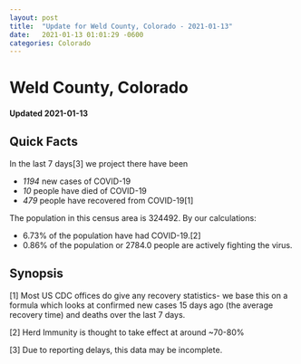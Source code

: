 ```yaml
---
layout: post
title:  "Update for Weld County, Colorado - 2021-01-13"
date:   2021-01-13 01:01:29 -0600
categories: Colorado
---
```


# Weld County, Colorado
#### Updated 2021-01-13

## Quick Facts

In the last 7 days[3] we project there have been
- *1194* new cases of COVID-19
- *10* people have died of COVID-19
- *479* people have recovered from COVID-19[1]

The population in this census area is 324492. By our calculations:
- 6.73% of the population have had COVID-19.[2]
- 0.86% of the population or 2784.0 people are actively fighting the virus.

## Synopsis




[1] Most US CDC offices do give any recovery statistics- we base this on a formula which looks at confirmed new cases
15 days ago (the average recovery time) and deaths over the last 7 days.

[2] Herd Immunity is thought to take effect at around ~70-80%

[3] Due to reporting delays, this data may be incomplete.
 
    